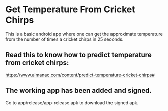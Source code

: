 # Get Temperature From Cricket Chirps
This is a basic android app where one can get the approximate temperature from the number of times a cricket chirps in 25 seconds.
## Read this to know how to predict temperature from cricket chirps: 
  https://www.almanac.com/content/predict-temperature-cricket-chirps#
## The working app has been added and signed.
   Go to app/release/app-release.apk to download the signed apk.

